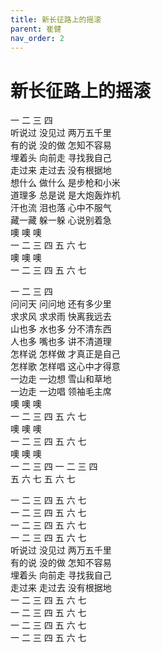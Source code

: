 ```yaml
---
title: 新长征路上的摇滚
parent: 崔健
nav_order: 2
---
```


# 新长征路上的摇滚

一 二 三 四  
听说过 没见过 两万五千里  
有的说 没的做 怎知不容易  
埋着头 向前走 寻找我自己  
走过来 走过去 没有根据地  
想什么 做什么 是步枪和小米  
道理多 总是说 是大炮轰炸机  
汗也流 泪也落 心中不服气  
藏一藏 躲一躲 心说别着急  
噢 噢 噢  
一 二 三 四 五 六 七  
噢 噢 噢  
一 二 三 四 五 六 七  

一 二 三 四  
问问天 问问地 还有多少里  
求求风 求求雨 快离我远去  
山也多 水也多 分不清东西  
人也多 嘴也多 讲不清道理  
怎样说 怎样做 才真正是自己  
怎样歌 怎样唱 这心中才得意  
一边走 一边想 雪山和草地  
一边走 一边唱 领袖毛主席  
噢 噢 噢  
一 二 三 四 五 六 七  
噢 噢 噢  
一 二 三 四 五 六 七  
噢 噢 噢  
一 二 三 四 一 二 三 四  
五 六 七 五 六 七  

一 二 三 四 五 六 七  
一 二 三 四 五 六 七  
一 二 三 四 五 六 七  
一 二 三 四 五 六 七  
听说过 没见过 两万五千里  
有的说 没的做 怎知不容易  
埋着头 向前走 寻找我自己  
走过来 走过去 没有根据地  
一 二 三 四 五 六 七  
一 二 三 四 五 六 七  
一 二 三 四 五 六 七  
一 二 三 四 五 六 七  